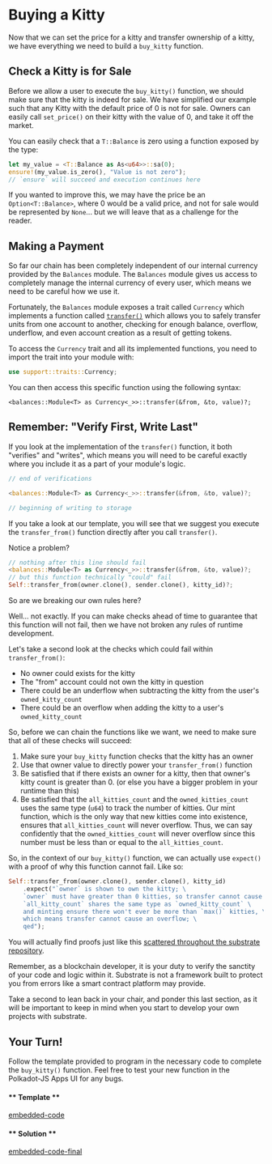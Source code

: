 Buying a Kitty
===

Now that we can set the price for a kitty and transfer ownership of a kitty, we have everything we need to build a `buy_kitty` function.

## Check a Kitty is for Sale

Before we allow a user to execute the `buy_kitty()` function, we should make sure that the kitty is indeed for sale. We have simplified our example such that any Kitty with the default price of 0 is not for sale. Owners can easily call `set_price()` on their kitty with the value of 0, and take it off the market.

You can easily check that a `T::Balance` is zero using a function exposed by the type:

```rust
let my_value = <T::Balance as As<u64>>::sa(0);
ensure!(my_value.is_zero(), "Value is not zero");
// `ensure` will succeed and execution continues here
```

If you wanted to improve this, we may have the price be an `Option<T::Balance>`, where 0 would be a valid price, and not for sale would be represented by `None`... but we will leave that as a challenge for the reader.

## Making a Payment

So far our chain has been completely independent of our internal currency provided by the `Balances` module. The `Balances` module gives us access to completely manage the internal currency of every user, which means we need to be careful how we use it.

Fortunately, the `Balances` module exposes a trait called `Currency` which implements a function called [`transfer()`](https://crates.parity.io/srml_support/traits/trait.Currency.html#tymethod.transfer) which allows you to safely transfer units from one account to another, checking for enough balance, overflow, underflow, and even account creation as a result of getting tokens.

To access the `Currency` trait and all its implemented functions, you need to import the trait into your module with:

```rust
use support::traits::Currency;
```

You can then access this specific function using the following syntax:

```
<balances::Module<T> as Currency<_>>::transfer(&from, &to, value)?;
```

## Remember: "Verify First, Write Last"

If you look at the implementation of the `transfer()` function, it both "verifies" and "writes", which means you will need to be careful exactly where you include it as a part of your module's logic.

```rust
// end of verifications

<balances::Module<T> as Currency<_>>::transfer(&from, &to, value)?;

// beginning of writing to storage
```

If you take a look at our template, you will see that we suggest you execute the `transfer_from()` function directly after you call `transfer()`.

Notice a problem?

```rust
// nothing after this line should fail
<balances::Module<T> as Currency<_>>::transfer(&from, &to, value)?;
// but this function technically "could" fail
Self::transfer_from(owner.clone(), sender.clone(), kitty_id)?;
```

So are we breaking our own rules here?

Well... not exactly. If you can make checks ahead of time to guarantee that this function will not fail, then we have not broken any rules of runtime development.

Let's take a second look at the checks which could fail within `transfer_from()`:

* No owner could exists for the kitty
* The "from" account could not own the kitty in question
* There could be an underflow when subtracting the kitty from the user's `owned_kitty_count`
* There could be an overflow when adding the kitty to a user's `owned_kitty_count`

So, before we can chain the functions like we want, we need to make sure that all of these checks will succeed:

1. Make sure your `buy_kitty` function checks that the kitty has an owner
2. Use that owner value to directly power your `transfer_from()` function
3. Be satisfied that if there exists an owner for a kitty, then that owner's kitty count is greater than 0. (or else you have a bigger problem in your runtime than this)
4. Be satisfied that the `all_kitties_count` and the `owned_kitties_count` uses the same type (`u64`) to track the number of kitties. Our mint function, which is the only way that new kitties come into existence, ensures that `all_kitties_count` will never overflow. Thus, we can say confidently that the `owned_kitties_count` will never overflow since this number must be less than or equal to the `all_kitties_count`.

So, in the context of our `buy_kitty()` function, we can actually use `expect()` with a proof of why this function cannot fail. Like so:

``` rust
Self::transfer_from(owner.clone(), sender.clone(), kitty_id)
    .expect("`owner` is shown to own the kitty; \
    `owner` must have greater than 0 kitties, so transfer cannot cause underflow; \
    `all_kitty_count` shares the same type as `owned_kitty_count` \
    and minting ensure there won't ever be more than `max()` kitties, \
    which means transfer cannot cause an overflow; \
    qed");
```

You will actually find proofs just like this [scattered throughout the substrate repository](https://github.com/paritytech/substrate/search?q=expect).

Remember, as a blockchain developer, it is your duty to verify the sanctity of your code and logic within it. Substrate is not a framework built to protect you from errors like a smart contract platform may provide.

Take a second to lean back in your chair, and ponder this last section, as it will be important to keep in mind when you start to develop your own projects with substrate.

## Your Turn!

Follow the template provided to program in the necessary code to complete the `buy_kitty()` function. Feel free to test your new function in the Polkadot-JS Apps UI for any bugs.

<!-- tabs:start -->

#### ** Template **

[embedded-code](../../3/assets/3.3-template.rs ':include :type=code embed-template')

#### ** Solution **

[embedded-code-final](../../3/assets/3.3-finished-code.rs ':include :type=code embed-final')

<!-- tabs:end -->
